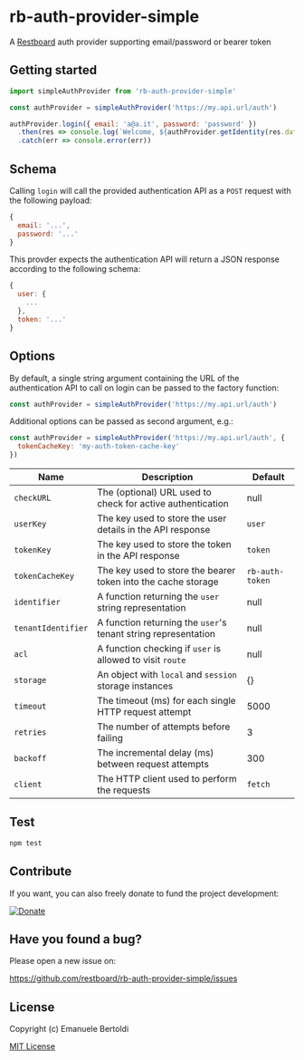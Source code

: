 # rb-auth-provider-simple

A [Restboard](https://github.com/restboard/restboard) auth provider supporting email/password or bearer token

## Getting started

```js
import simpleAuthProvider from 'rb-auth-provider-simple'

const authProvider = simpleAuthProvider('https://my.api.url/auth')

authProvider.login({ email: 'a@a.it', password: 'password' })
  .then(res => console.log(`Welcome, ${authProvider.getIdentity(res.data)}`))
  .catch(err => console.error(err))
```

## Schema

Calling `login` will call the provided authentication API as a `POST` request
with the following payload:

```js
{
  email: '...',
  password: '...'
}
```

This provder expects the authentication API will return a JSON response
according to the following schema:

```js
{
  user: {
    ...
  },
  token: '...'
}
```

## Options

By default, a single string argument containing the URL of the authentication
API to call on login can be passed to the factory function:

```js
const authProvider = simpleAuthProvider('https://my.api.url/auth')
```

Additional options can be passed as second argument, e.g.:

```js
const authProvider = simpleAuthProvider('https://my.api.url/auth', {
  tokenCacheKey: 'my-auth-token-cache-key'
})
```

| Name               | Description                                                    | Default         |
|--------------------|----------------------------------------------------------------|-----------------|
| `checkURL`         | The (optional) URL used to check for active authentication     | null            |
| `userKey`          | The key used to store the user details in the API response     | `user`          |
| `tokenKey`         | The key used to store the token in the API response            | `token`         |
| `tokenCacheKey`    | The key used to store the bearer token into the cache storage  | `rb-auth-token` |
| `identifier`       | A function returning the `user` string representation          | null            |
| `tenantIdentifier` | A function returning the `user`'s tenant string representation | null            |
| `acl`              | A function checking if `user` is allowed to visit `route`      | null            |
| `storage`          | An object with `local` and `session` storage instances         | {}              |
| `timeout`          | The timeout (ms) for each single HTTP request attempt          | 5000            |
| `retries`          | The number of attempts before failing                          | 3               |
| `backoff`          | The incremental delay (ms) between request attempts            | 300             |
| `client`           | The HTTP client used to perform the requests                   | `fetch`         |

## Test

```bash
npm test
```

## Contribute

If you want, you can also freely donate to fund the project development:

[![Donate](https://www.paypalobjects.com/en_US/i/btn/btn_donate_SM.gif)](https://paypal.me/EBertoldi)

## Have you found a bug?

Please open a new issue on:

<https://github.com/restboard/rb-auth-provider-simple/issues>

## License

Copyright (c) Emanuele Bertoldi

[MIT License](http://en.wikipedia.org/wiki/MIT_License)
